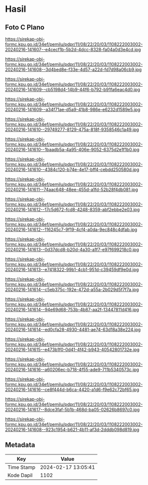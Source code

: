 # Hasil

## Foto C Plano

https://sirekap-obj-formc.kpu.go.id/34ef/pemilu/pdpr/11/08/22/20/03/1108222003002-20240216-141607--e4cecf1b-5b2d-4dcc-8328-fa04a0d3e4cd.jpg

https://sirekap-obj-formc.kpu.go.id/34ef/pemilu/pdpr/11/08/22/20/03/1108222003002-20240216-141608--3d4bed8e-f33e-4d57-a22d-fd7d98a06cb9.jpg

https://sirekap-obj-formc.kpu.go.id/34ef/pemilu/pdpr/11/08/22/20/03/1108222003002-20240216-141609--cb5198d4-14b9-44f6-b792-b91fa6eac4d0.jpg

https://sirekap-obj-formc.kpu.go.id/34ef/pemilu/pdpr/11/08/22/20/03/1108222003002-20240216-141609--a34f71ae-d5a9-41b8-986e-e6232d1589e5.jpg

https://sirekap-obj-formc.kpu.go.id/34ef/pemilu/pdpr/11/08/22/20/03/1108222003002-20240216-141610--29749277-8129-475a-818f-9358546c1a49.jpg

https://sirekap-obj-formc.kpu.go.id/34ef/pemilu/pdpr/11/08/22/20/03/1108222003002-20240216-141610--1baadb5a-4a95-406e-9052-6375d2e1f1b0.jpg

https://sirekap-obj-formc.kpu.go.id/34ef/pemilu/pdpr/11/08/22/20/03/1108222003002-20240216-141610--4384c120-b74e-4e17-bff4-cebdd250580d.jpg

https://sirekap-obj-formc.kpu.go.id/34ef/pemilu/pdpr/11/08/22/20/03/1108222003002-20240216-141611--74aac648-48ee-455d-a1fd-52b28f4db081.jpg

https://sirekap-obj-formc.kpu.go.id/34ef/pemilu/pdpr/11/08/22/20/03/1108222003002-20240216-141612--17c5d672-fcd8-4248-8359-abf2ebbe2e03.jpg

https://sirekap-obj-formc.kpu.go.id/34ef/pemilu/pdpr/11/08/22/20/03/1108222003002-20240216-141612--116245c7-9f19-4cf4-a0da-9ec848c4dfab.jpg

https://sirekap-obj-formc.kpu.go.id/34ef/pemilu/pdpr/11/08/22/20/03/1108222003002-20240216-141613--0d37dcd8-b20d-4a30-a1f7-e97f699218c0.jpg

https://sirekap-obj-formc.kpu.go.id/34ef/pemilu/pdpr/11/08/22/20/03/1108222003002-20240216-141613--e7418322-99b1-4cb1-951d-c39459df9e0d.jpg

https://sirekap-obj-formc.kpu.go.id/34ef/pemilu/pdpr/11/08/22/20/03/1108222003002-20240216-141614--c5eb375c-192e-472d-a55a-2b029d5f7f7a.jpg

https://sirekap-obj-formc.kpu.go.id/34ef/pemilu/pdpr/11/08/22/20/03/1108222003002-20240216-141614--94e69d68-753b-4b87-aa2f-13447811d416.jpg

https://sirekap-obj-formc.kpu.go.id/34ef/pemilu/pdpr/11/08/22/20/03/1108222003002-20240216-141614--ed0cfa28-4930-4481-ae74-63d18a38e224.jpg

https://sirekap-obj-formc.kpu.go.id/34ef/pemilu/pdpr/11/08/22/20/03/1108222003002-20240216-141615--e473b1f0-0d41-4f42-b943-40542801732e.jpg

https://sirekap-obj-formc.kpu.go.id/34ef/pemilu/pdpr/11/08/22/20/03/1108222003002-20240216-141616--a60206ec-b718-4f55-ade9-711b5340573c.jpg

https://sirekap-obj-formc.kpu.go.id/34ef/pemilu/pdpr/11/08/22/20/03/1108222003002-20240216-141616--ce8f444d-b6ca-4420-a1d6-f9e62c72bf65.jpg

https://sirekap-obj-formc.kpu.go.id/34ef/pemilu/pdpr/11/08/22/20/03/1108222003002-20240216-141617--8dce3faf-5b1b-468d-ba05-02626b8697c0.jpg

https://sirekap-obj-formc.kpu.go.id/34ef/pemilu/pdpr/11/08/22/20/03/1108222003002-20240216-141608--923c1954-b621-4b11-af3d-2dddb098d819.jpg


## Metadata

| Key        | Value               |
| ---------- | ------------------- |
| Time Stamp | 2024-02-17 13:05:41 |
| Kode Dapil | 1102                |



